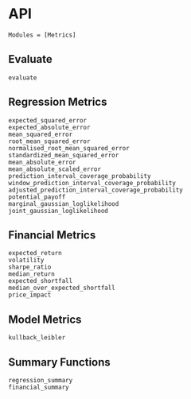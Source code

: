 # API

```@index
Modules = [Metrics]
```

## Evaluate
```@docs
evaluate
```

## Regression Metrics

```@docs
expected_squared_error
expected_absolute_error
mean_squared_error
root_mean_squared_error
normalised_root_mean_squared_error
standardized_mean_squared_error
mean_absolute_error
mean_absolute_scaled_error
prediction_interval_coverage_probability
window_prediction_interval_coverage_probability
adjusted_prediction_interval_coverage_probability
potential_payoff
marginal_gaussian_loglikelihood
joint_gaussian_loglikelihood
```

## Financial Metrics

```@docs
expected_return
volatility
sharpe_ratio
median_return
expected_shortfall
median_over_expected_shortfall
price_impact
```

## Model Metrics

```@docs
kullback_leibler
```

## Summary Functions
```@docs
regression_summary
financial_summary
```
